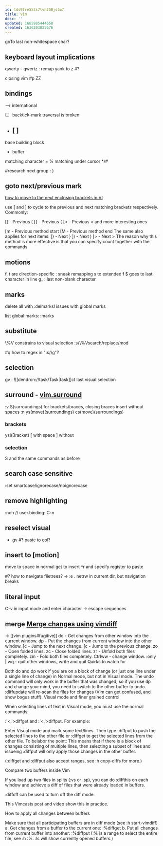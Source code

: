 ```yaml
---
id: tds9fre553s7lvh250jstm7
title: Vim
desc: ''
updated: 1685985444658
created: 1636203835676
---
```

goTo last non-whitespace char?

## keyboard layout implications

qwerty - qwertz : remap yank to z #?

closing vim #p ZZ

## bindings

 \--> international

- [ ] backtick-mark traversal is broken
- ## [ ]

base building block

- buffer

matching character = %
matching under cursor \*/#

#research
next group : }

## goto next/previous mark

[how to move to the next enclosing brackets in VI](https://stackoverflow.com/questions/1509855/how-to-move-to-the-next-enclosing-brackets-in-vi)

use [ and ] to cycle to the previous and next matching brackets respectively. Commonly:

\[( - Previous (
\[{ - Previous {
\[&lt; - Previous &lt;
and more interesting ones

\[m - Previous method start
[M - Previous method end
The same also applies for next items:
]} - Next }
]) - Next )
]> - Next >
The reason why this method is more effective is that you can specify count together with the commands

## motions

f, t are direction-specific
: sneak remapping s to extended f
$ goes to last character in line
g\_ : last non-blank character

## marks

delete all with :delmarks!
issues with global marks

list global marks:
:marks

## substitute

\\%V constrains to visual selection
:s/\\%Vsearch/replace/mod

#q how to regex in ":s//g"?

## selection

gv : ![[dendron://task/Task|task]]ct last visual selection

## surround - [vim.surround](https://github.com/tpope/vim-surround)

:v S(surroundings)
  for brackets/braces, closing braces insert without spaces
:n
  ys(move)(surroundings)
  cs(move)(surroundings)

### brackets

ysi(Bracket)
  [ with space
  ] without

### selection

S and the same commands as before

## search case sensitive

:set smartcase/ignorecase/noignorecase

## remove highlighting

:noh // user.binding: C-n

## reselect visual

- gv
  \#? paste to eol?

## insert to [motion]

move to space in normal
get to insert
^r and specify register to paste

\#? how to navigate filetrees?
\-> :e . netrw in current dir, but navigation breaks

## literal input

C-v in input mode and enter character
\-> escape sequences

## merge [Merge changes using vimdiff](https://stackoverflow.com/questions/27832630/merge-changes-using-vimdiff#answers)

\-> [[vim.plugins#fugitive]]
do - Get changes from other window into the current window.
dp - Put the changes from current window into the other window.
]c - Jump to the next change.
\[c - Jump to the previous change.
zo - Open folded lines.
zc - Close folded lines.
zr - Unfold both files completely.
zm - Fold both files completely.
Ctrlww - change window.
:only | wq - quit other windows, write and quit
Quirks to watch for

Both do and dp work if you are on a block of change (or just one line under a single line of change) in Normal mode, but not in Visual mode.
The undo command will only work in the buffer that was changed, so if you use dp and change your mind, you need to switch to the other buffer to undo.
:diffupdate will re-scan the files for changes (Vim can get confused, and show bogus stuff).
Visual mode and finer grained control

When selecting lines of text in Visual mode, you must use the normal commands:

:'&lt;,'>diffget and
:'&lt;,'>diffput.
For example:

Enter Visual mode and mark some text/lines.
Then type :diffput to push the selected lines to the other file or :diffget to get the selected lines from the other file.
To belabor the point: This means that if there is a block of changes consisting of multiple lines, then selecting a subset of lines and issueing :diffput will only apply those changes in the other buffer.

(:diffget and :diffput also accept ranges, see :h copy-diffs for more.)

Compare two buffers inside Vim

If you load up two files in splits (:vs or :sp), you can do :diffthis on each window and achieve a diff of files that were already loaded in buffers.

:diffoff can be used to turn off the diff mode.

This Vimcasts post and video show this in practice.

How to apply all changes between buffers

Make sure that all participating buffers are in diff mode (see :h start-vimdiff)
a. Get changes from a buffer to the current one: :%diffget <buffer-number>
b. Put all changes from current buffer into another: :%diffput <buffer-number>
(:% is a range to select the entire file; see :h :%. :ls will show currently opened buffers.)

